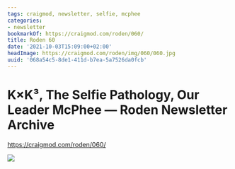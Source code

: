 ```yaml
---
tags: craigmod, newsletter, selfie, mcphee
categories:
- newsletter
bookmarkOf: https://craigmod.com/roden/060/
title: Roden 60
date: '2021-10-03T15:09:00+02:00'
headImage: https://craigmod.com/roden/img/060/060.jpg
uuid: '068a54c5-8de1-411d-b7ea-5a7526da0fcb'
---
```


# K×K³, The Selfie Pathology, Our Leader McPhee — Roden Newsletter Archive

https://craigmod.com/roden/060/

![](https://craigmod.com/roden/img/060/060.jpg)

